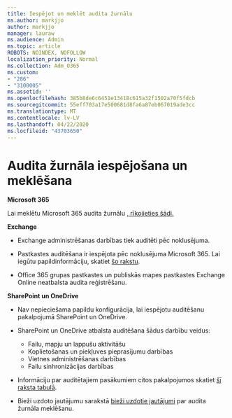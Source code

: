 ```yaml
---
title: Iespējot un meklēt audita žurnālu
ms.author: markjjo
author: markjjo
manager: lauraw
ms.audience: Admin
ms.topic: article
ROBOTS: NOINDEX, NOFOLLOW
localization_priority: Normal
ms.collection: Adm_O365
ms.custom:
- "286"
- "3100005"
ms.assetid: ''
ms.openlocfilehash: 385b8de6c6451e13418c615a32f1502a70f5fdcb
ms.sourcegitcommit: 55eff703a17e500681d8fa6a87eb067019ade3cc
ms.translationtype: MT
ms.contentlocale: lv-LV
ms.lasthandoff: 04/22/2020
ms.locfileid: "43703650"
---
```

# <a name="enable-and-search-the-audit-log"></a>Audita žurnāla iespējošana un meklēšana

**Microsoft 365**

Lai meklētu Microsoft 365 audita žurnālu [, rīkojieties šādi.](https://docs.microsoft.com/office365/securitycompliance/search-the-audit-log-in-security-and-compliance#search-the-audit-log)

**Exchange**

- Exchange administrēšanas darbības tiek auditēti pēc noklusējuma.

- Pastkastes auditēšana ir iespējota pēc noklusējuma Microsoft 365. Lai iegūtu papildinformāciju, skatiet [šo rakstu](https://docs.microsoft.com/office365/securitycompliance/enable-mailbox-auditing).

- Office 365 grupas pastkastes un publiskās mapes pastkastes Exchange Online neatbalsta audita reģistrēšanu.

**SharePoint un OneDrive**

- Nav nepieciešama papildu konfigurācija, lai iespējotu auditēšanu pakalpojumā SharePoint un OneDrive.

- SharePoint un OneDrive atbalsta auditēšana šādus darbību veidus:

    - Failu, mapju un lappušu aktivitāšu
    - Koplietošanas un piekļuves pieprasījumu darbības
    - Vietnes administrēšanas darbības
    - Failu sinhronizācijas darbības

- Informāciju par auditētajiem pasākumiem citos pakalpojumos skatiet [šī raksta tabulā](https://docs.microsoft.com/office365/securitycompliance/search-the-audit-log-in-security-and-compliance#audited-activities).

- Bieži uzdoto jautājumu sarakstā [bieži uzdotie jautājumi](https://docs.microsoft.com/office365/securitycompliance/search-the-audit-log-in-security-and-compliance#frequently-asked-questions) par audita žurnāla meklēšanu.